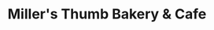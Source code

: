 ---
title: "Miller's Thumb Bakery & Cafe"
url: /buffalo/millers-thumb-bakery-and-cafe/
shop: bakery
---